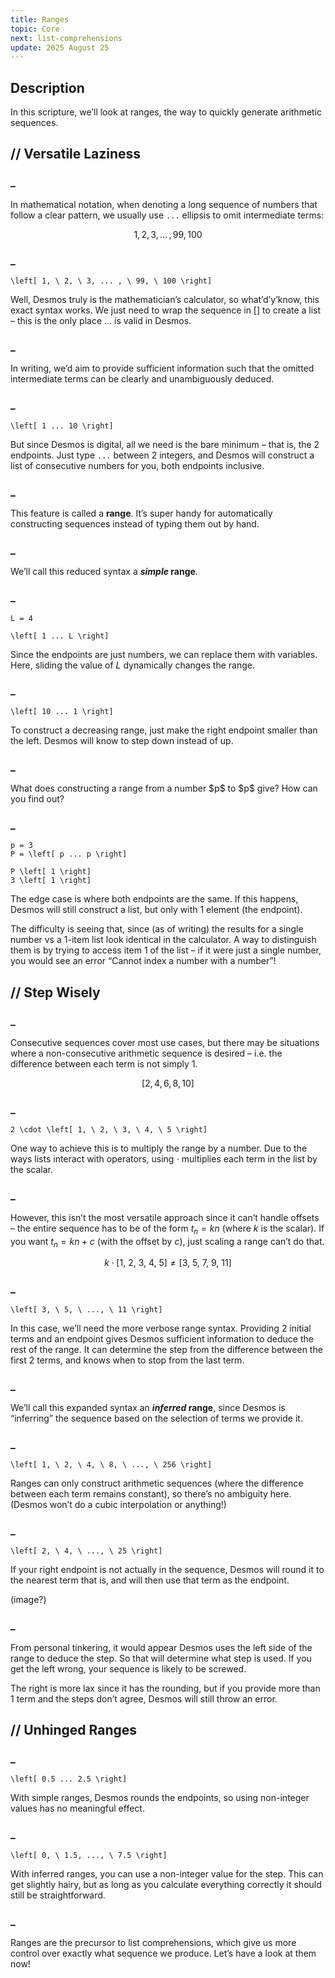 ```yaml
---
title: Ranges
topic: Core
next: list-comprehensions
update: 2025 August 25
---
```



## Description

In this scripture, we’ll look at ranges, the way to quickly generate arithmetic sequences.


## // Versatile Laziness

### _
In mathematical notation, when denoting a long sequence of numbers that follow a clear pattern, we usually use `...` ellipsis to omit intermediate terms:

```math
1, 2, 3, \text{...}\, , 99, 100
```

### _
```desmos
\left[ 1, \ 2, \ 3, ... , \ 99, \ 100 \right]
```

Well, Desmos truly is the mathematician’s calculator, so what’d’y’know, this exact syntax works. We just need to wrap the sequence in $[]$ to create a list – this is the only place $\text{...}$ is valid in Desmos.

### _
In writing, we’d aim to provide sufficient information such that the omitted intermediate terms can be clearly and unambiguously deduced.

### _
```desmos
\left[ 1 ... 10 \right]
```

But since Desmos is digital, all we need is the bare minimum – that is, the 2 endpoints. Just type `...` between 2 integers, and Desmos will construct a list of consecutive numbers for you, both endpoints inclusive.

### _
This feature is called a **range**. It’s super handy for automatically constructing sequences instead of typing them out by hand.

### _
We’ll call this reduced syntax a ***simple* range**.

### _
```desmos
L = 4

\left[ 1 ... L \right]
```

Since the endpoints are just numbers, we can replace them with variables. Here, sliding the value of $L$ dynamically changes the range.

### _
```desmos
\left[ 10 ... 1 \right]
```

To construct a decreasing range, just make the right endpoint smaller than the left. Desmos will know to step down instead of up.

### _
<aside></aside>
What does constructing a range from a number $p$ to $p$ give? How can you find out?

### _
```desmos
p = 3
P = \left[ p ... p \right]

P \left[ 1 \right]
3 \left[ 1 \right]
```

The edge case is where both endpoints are the same. If this happens, Desmos will still construct a list, but only with 1 element (the endpoint).

The difficulty is seeing that, since (as of writing) the results for a single number vs a 1-item list look identical in the calculator. A way to distinguish them is by trying to access item 1 of the list – if it were just a single number, you would see an error “Cannot index a number with a number”!


## // Step Wisely

### _
Consecutive sequences cover most use cases, but there may be situations where a non-consecutive arithmetic sequence is desired – i.e. the difference between each term is not simply 1.

```math
[2, 4, 6, 8, 10]
```

### _
```desmos
2 \cdot \left[ 1, \ 2, \ 3, \ 4, \ 5 \right]
```

One way to achieve this is to multiply the range by a number. Due to the ways lists interact with operators, using $\cdot$ multiplies each term in the list by the scalar.

### _
However, this isn’t the most versatile approach since it can’t handle offsets – the entire sequence has to be of the form $t_n = kn$ (where $k$ is the scalar). If you want $t_n = kn + c$ (with the offset by $c$), just scaling a range can’t do that.

```math
k \cdot [1, \ 2, \ 3, \ 4, \ 5] \neq [3, \ 5, \ 7, \ 9, \ 11]
```

### _
```desmos
\left[ 3, \ 5, \ ..., \ 11 \right]
```

In this case, we’ll need the more verbose range syntax. Providing 2 initial terms and an endpoint gives Desmos sufficient information to deduce the rest of the range. It can determine the step from the difference between the first 2 terms, and knows when to stop from the last term.

### _
We’ll call this expanded syntax an ***inferred* range**, since Desmos is “inferring” the sequence based on the selection of terms we provide it.

### _
```desmos
\left[ 1, \ 2, \ 4, \ 8, \ ..., \ 256 \right]
```

Ranges can only construct arithmetic sequences (where the difference between each term remains constant), so there’s no ambiguity here. (Desmos won’t do a cubic interpolation or anything!)

### _
```desmos
\left[ 2, \ 4, \ ..., \ 25 \right]
```

If your right endpoint is not actually in the sequence, Desmos will round it to the nearest term that is, and will then use that term as the endpoint.

(image?)

### _
<aside class="note"></aside>
From personal tinkering, it would appear Desmos uses the left side of the range to deduce the step. So that will determine what step is used. If you get the left wrong, your sequence is likely to be screwed.

The right is more lax since it has the rounding, but if you provide more than 1 term and the steps don’t agree, Desmos will still throw an error.


## // Unhinged Ranges

### _
```desmos
\left[ 0.5 ... 2.5 \right]
```

With simple ranges, Desmos rounds the endpoints, so using non-integer values has no meaningful effect.

### _
```desmos
\left[ 0, \ 1.5, ..., \ 7.5 \right]
```

With inferred ranges, you can use a non-integer value for the step. This can get slightly hairy, but as long as you calculate everything correctly it should still be straightforward.

### _
Ranges are the precursor to list comprehensions, which give us more control over exactly what sequence we produce. Let’s have a look at them now!
